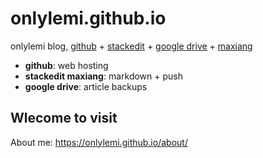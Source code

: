 # onlylemi.github.io
onlylemi blog, [github](https://github.com) + [stackedit](https://stackedit.io/) + [google drive](https://drive.google.com/) + [maxiang](https://maxiang.io/)

* **github**: web hosting
* **stackedit maxiang**: markdown + push
* **google drive**: article backups

## Wlecome to visit

About me: https://onlylemi.github.io/about/
